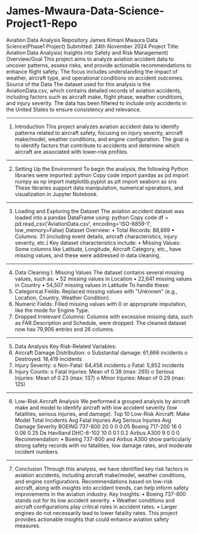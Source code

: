 # James-Mwaura-Data-Science-Project1-Repo
Aviation Data Analysis Repository
James Kimani Mwaura 
Data Science(Phase1 Project)
Submitted: 24th November 2024
Project Title: Aviation Data Analysis( Insights into Safety and Risk Management)
Overview/Goal
This project aims to analyze aviation accident data to uncover patterns, assess risks, and provide actionable recommendations to enhance flight safety. The focus includes understanding the impact of weather, aircraft type, and operational conditions on accident outcomes.
Source of the Data
The dataset used for this analysis is the AviationData.csv, which contains detailed records of aviation accidents, including factors such as aircraft make, flight phase, weather conditions, and injury severity. The data has been filtered to include only accidents in the United States to ensure consistency and relevance.
________________________________________
1. Introduction
This project analyzes aviation accident data to identify patterns related to aircraft safety, focusing on injury severity, aircraft make/model, weather conditions, and engine configuration. The goal is to identify factors that contribute to accidents and determine which aircraft are associated with lower-risk profiles.
________________________________________
2. Setting Up the Environment
To begin the analysis, the following Python libraries were imported:
python
Copy code
import pandas as pd
import numpy as np
import matplotlib.pyplot as plt
import seaborn as sns
These libraries support data manipulation, numerical operations, and visualization in Jupyter Notebook.
________________________________________

3. Loading and Exploring the Dataset
The aviation accident dataset was loaded into a pandas DataFrame using:
python
Copy code
df = pd.read_csv('AviationData.csv', encoding='ISO-8859-1', low_memory=False)
Dataset Overview:
•	Total Records: 88,889
•	Columns: 31 (including event details, aircraft characteristics, injury severity, etc.)
Key dataset characteristics include:
•	Missing Values: Some columns like Latitude, Longitude, Aircraft Category, etc., have missing values, and these were addressed in data cleaning.
________________________________________
4. Data Cleaning
I. Missing Values
The dataset contains several missing values, such as:
•	52 missing values in Location
•	22,641 missing values in Country
•	54,507 missing values in Latitude
To handle these:
1.	Categorical Fields: Replaced missing values with "Unknown" (e.g., Location, Country, Weather Condition).
2.	Numeric Fields: Filled missing values with 0 or appropriate imputation, like the mode for Engine Type.
3.	Dropped Irrelevant Columns: Columns with excessive missing data, such as FAR.Description and Schedule, were dropped.
The cleaned dataset now has 79,906 entries and 26 columns.
________________________________________
5. Data Analysis
Key Risk-Related Variables:
1.	Aircraft Damage Distribution:
o	Substantial damage: 61,666 incidents
o	Destroyed: 16,419 incidents
2.	Injury Severity:
o	Non-Fatal: 64,458 incidents
o	Fatal: 5,852 incidents
3.	Injury Counts:
o	Fatal Injuries: Mean of 0.38 (max: 265)
o	Serious Injuries: Mean of 0.23 (max: 137)
o	Minor Injuries: Mean of 0.29 (max: 125)
________________________________________
6. Low-Risk Aircraft Analysis
We performed a grouped analysis by aircraft make and model to identify aircraft with low accident severity (low fatalities, serious injuries, and damage).
Top 10 Low-Risk Aircraft:
Make	Model	Total Incidents	Avg Fatal Injuries	Avg Serious Injuries	Avg Damage Severity
BOEING	737-800	20	0	0	0.05
Boeing	717-200	16	0	0.06	0.25
De Havilland	DHC-8-102	10	0	0.1	0.2
Airbus	A300	9	0	0	0									
Recommendation:
•	Boeing 737-800 and Airbus A300 show particularly strong safety records with no fatalities, low damage rates, and moderate incident numbers.
________________________________________
7. Conclusion
Through this analysis, we have identified key risk factors in aviation accidents, including aircraft make/model, weather conditions, and engine configurations. Recommendations based on low-risk aircraft, along with insights into accident trends, can help inform safety improvements in the aviation industry.
Key Insights:
•	Boeing 737-800 stands out for its low accident severity.
•	Weather conditions and aircraft configurations play critical roles in accident rates.
•	Larger engines do not necessarily lead to lower fatality rates.
This project provides actionable insights that could enhance aviation safety measures.


